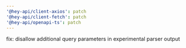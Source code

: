 ```yaml
---
'@hey-api/client-axios': patch
'@hey-api/client-fetch': patch
'@hey-api/openapi-ts': patch
---
```


fix: disallow additional query parameters in experimental parser output
